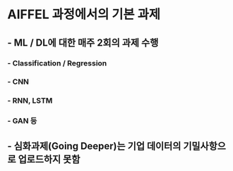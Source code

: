 # AIFFEL 과정에서의 기본 과제
## - ML / DL에 대한 매주 2회의 과제 수행
###   - Classification / Regression
###   - CNN
###   - RNN, LSTM
###   - GAN 등

## - 심화과제(Going Deeper)는 기업 데이터의 기밀사항으로 업로드하지 못함
